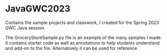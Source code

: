 # JavaGWC2023
Contains the sample projects and classwork, I created for the Spring 2023 GWC Java session. 


The GroceryStoreSample.py file is an example of the many samples I made. It contains starter code as well as annotations to help students understand and add-on to the file. Alternatively it can be used for reference. 
